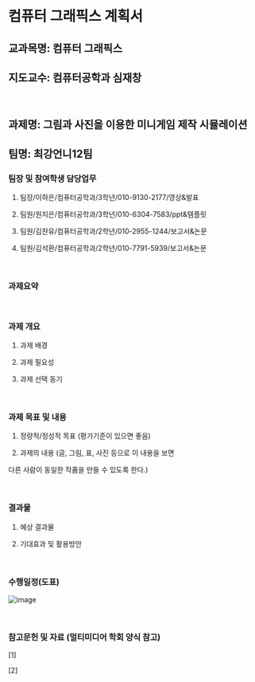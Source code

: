 # 컴퓨터 그래픽스 계획서

## 교과목명: 컴퓨터 그래픽스

## 지도교수: 컴퓨터공학과 심재창

​

## 과제명: 그림과 사진을 이용한 미니게임 제작 시뮬레이션

## 팀명: 최강언니12팀


### 팀장 및 참여학생 담당업무

1) 팀장/이하은/컴퓨터공학과/3학년/010-9130-2177/영상&발표

2) 팀원/원지은/컴퓨터공학과/3학년/010-6304-7583/ppt&템플릿

3) 팀원/김찬유/컴퓨터공학과/2학년/010-2955-1244/보고서&논문

4) 팀원/김석환/컴퓨터공학과/2학년/010-7791-5939/보고서&논문 

​

### 과제요약


​

### 과제 개요

1) 과제 배경

2) 과제 필요성

3) 과제 선택 동기

​

### 과제 목표 및 내용

1) 정량적/정성적 목표 (평가기준이 있으면 좋음)

2) 과제의 내용 (글, 그림, 표, 사진 등으로 이 내용을 보면

다른 사람이 동일한 작품을 만들 수 있도록 한다.)

​

### 결과물

1) 예상 결과물

2) 기대효과 및 활용방안

​

### 수행일정(도표)

![image](https://user-images.githubusercontent.com/57432440/168850968-60169678-d452-4a5b-8463-f3b0d7767bc4.png)

​

### 참고문헌 및 자료 (멀티미디어 학회 양식 참고)

[1]

[2] 
